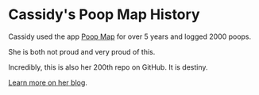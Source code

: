 # Cassidy's Poop Map History

Cassidy used the app [Poop Map](https://www.poopmap.net/) for over 5 years and logged 2000 poops.

She is both not proud and very proud of this.

Incredibly, this is also her 200th repo on GitHub. It is destiny.

[Learn more on her blog](https://cassidoo.co/post/two-thousand-poops).
